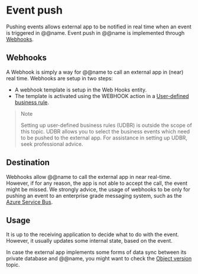 # Event push

Pushing events allows external app to be notified in real time when an event is triggered in @@name.
Event push in @@name is implemented through [Webhooks](https://en.wikipedia.org/wiki/Webhook).

## Webhooks

A Webhook is simply a way for @@name to call an external app in (near) real time.
Webhooks are setup in two steps:

* A webhook template is setup in the Web Hooks entity.
* The template is activated using the WEBHOOK action in a [User-defined business rule](xref:ubr).

>> [!note]
>> Setting up user-defined business rules (UDBR) is outside the scope of this topic.
>> UDBR allows you to select the business events which need to be pushed to the external app.
>> For assistance in setting up UDBR, seek professional advice.

## Destination

Webhooks allow @@name to call the external app in near real-time.
However, if for any reason, the app is not able to accept the call, the event might be missed.
We strongly advice, the usage of webhooks to be only for pushing an event to an enterprise grade messaging system, such as the [Azure Service Bus](https://azure.microsoft.com/en-us/services/service-bus/).

## Usage

It is up to the receiving application to decide what to do with the event.
However, it usually updates some internal state, based on the event.

In case the external app implements some forms of data sync between its private database and @@name, you might want to check the [Object version](object-version.md) topic.